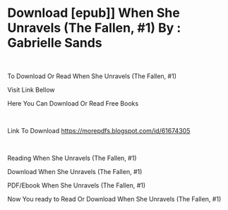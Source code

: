 <h1>Download [epub]] When She Unravels (The Fallen, #1) By : Gabrielle Sands</h1>
<p>&nbsp;</p>
<p>To Download Or Read When She Unravels (The Fallen, #1)</p>
<p>Visit Link Bellow</p>
<p>Here You Can Download Or Read Free Books</p>
<p>&nbsp;</p>
<p>Link To Download <a target="_blank" rel="noopener noreferrer" href="https://morepdfs.blogspot.com/id/61674305">https://morepdfs.blogspot.com/id/61674305</a></p></I></b></p>
<p>&nbsp;</p>
<p>Reading When She Unravels (The Fallen, #1)</p>
<p>Download When She Unravels (The Fallen, #1)</p>
<p>PDF/Ebook When She Unravels (The Fallen, #1)</p>
<p>Now You ready to Read Or Download When She Unravels (The Fallen, #1)</p>